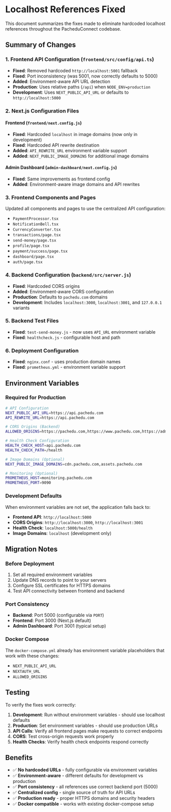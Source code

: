 # Localhost References Fixed

This document summarizes the fixes made to eliminate hardcoded localhost references throughout the PacheduConnect codebase.

## Summary of Changes

### 1. Frontend API Configuration (`frontend/src/config/api.ts`)
- **Fixed**: Removed hardcoded `http://localhost:5001` fallback
- **Fixed**: Port inconsistency (was 5001, now correctly defaults to 5000)
- **Added**: Environment-aware API URL detection
- **Production**: Uses relative paths (`/api`) when `NODE_ENV=production`
- **Development**: Uses `NEXT_PUBLIC_API_URL` or defaults to `http://localhost:5000`

### 2. Next.js Configuration Files
#### Frontend (`frontend/next.config.js`)
- **Fixed**: Hardcoded `localhost` in image domains (now only in development)
- **Fixed**: Hardcoded API rewrite destination
- **Added**: `API_REWRITE_URL` environment variable support
- **Added**: `NEXT_PUBLIC_IMAGE_DOMAINS` for additional image domains

#### Admin Dashboard (`admin-dashboard/next.config.js`)
- **Fixed**: Same improvements as frontend config
- **Added**: Environment-aware image domains and API rewrites

### 3. Frontend Components and Pages
Updated all components and pages to use the centralized API configuration:
- `PaymentProcessor.tsx`
- `NotificationBell.tsx`  
- `CurrencyConverter.tsx`
- `transactions/page.tsx`
- `send-money/page.tsx`
- `profile/page.tsx`
- `payment/success/page.tsx`
- `dashboard/page.tsx`
- `auth/page.tsx`

### 4. Backend Configuration (`backend/src/server.js`)
- **Fixed**: Hardcoded CORS origins
- **Added**: Environment-aware CORS configuration
- **Production**: Defaults to `pachedu.com` domains
- **Development**: Includes `localhost:3000`, `localhost:3001`, and `127.0.0.1` variants

### 5. Backend Test Files
- **Fixed**: `test-send-money.js` - now uses `API_URL` environment variable
- **Fixed**: `healthcheck.js` - configurable host and path

### 6. Deployment Configuration
- **Fixed**: `nginx.conf` - uses production domain names
- **Fixed**: `prometheus.yml` - environment variable support

## Environment Variables

### Required for Production

```bash
# API Configuration
NEXT_PUBLIC_API_URL=https://api.pachedu.com
API_REWRITE_URL=https://api.pachedu.com

# CORS Origins (Backend)
ALLOWED_ORIGINS=https://pachedu.com,https://www.pachedu.com,https://admin.pachedu.com

# Health Check Configuration
HEALTH_CHECK_HOST=api.pachedu.com
HEALTH_CHECK_PATH=/health

# Image Domains (Optional)
NEXT_PUBLIC_IMAGE_DOMAINS=cdn.pachedu.com,assets.pachedu.com

# Monitoring (Optional)
PROMETHEUS_HOST=monitoring.pachedu.com
PROMETHEUS_PORT=9090
```

### Development Defaults

When environment variables are not set, the application falls back to:
- **Frontend API**: `http://localhost:5000`
- **CORS Origins**: `http://localhost:3000`, `http://localhost:3001`
- **Health Check**: `localhost:5000/health`
- **Image Domains**: `localhost` (development only)

## Migration Notes

### Before Deployment
1. Set all required environment variables
2. Update DNS records to point to your servers
3. Configure SSL certificates for HTTPS domains
4. Test API connectivity between frontend and backend

### Port Consistency
- **Backend**: Port 5000 (configurable via `PORT`)
- **Frontend**: Port 3000 (Next.js default)
- **Admin Dashboard**: Port 3001 (typical setup)

### Docker Compose
The `docker-compose.yml` already has environment variable placeholders that work with these changes:
- `NEXT_PUBLIC_API_URL`
- `NEXTAUTH_URL`
- `ALLOWED_ORIGINS`

## Testing

To verify the fixes work correctly:

1. **Development**: Run without environment variables - should use localhost defaults
2. **Production**: Set environment variables - should use production URLs
3. **API Calls**: Verify all frontend pages make requests to correct endpoints
4. **CORS**: Test cross-origin requests work properly
5. **Health Checks**: Verify health check endpoints respond correctly

## Benefits

- ✅ **No hardcoded URLs** - fully configurable via environment variables
- ✅ **Environment-aware** - different defaults for development vs production
- ✅ **Port consistency** - all references use correct backend port (5000)
- ✅ **Centralized config** - single source of truth for API URLs
- ✅ **Production ready** - proper HTTPS domains and security headers
- ✅ **Docker compatible** - works with existing docker-compose setup